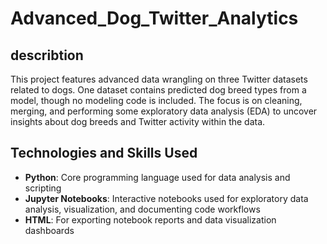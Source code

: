# Advanced_Dog_Twitter_Analytics

## describtion

This project features advanced data wrangling on three Twitter datasets related to dogs. One dataset contains predicted dog breed types from a model, though no modeling code is included. The focus is on cleaning, merging, and performing some exploratory data analysis (EDA) to uncover insights about dog breeds and Twitter activity within the data.

## Technologies and Skills Used

- **Python**: Core programming language used for data analysis and scripting  
- **Jupyter Notebooks**: Interactive notebooks used for exploratory data analysis, visualization, and documenting code workflows  
- **HTML**: For exporting notebook reports and data visualization dashboards
